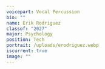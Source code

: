 ```yaml
---
voicepart: Vocal Percussion
bio: ""
name: Erik Rodriguez
classof: "2027"
major: Psychology
position: Tech
portrait: /uploads/erodriguez.webp
iscurrent: true
image: ""
---
```

